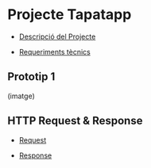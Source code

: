 # Projecte Tapatapp 
- [Descripció del Projecte](Informació/descripcio.md)

- [Requeriments tècnics](Informació/Requeriments.md)

## Prototip 1
(imatge)

## HTTP Request & Response

- [Request](HTTP/http.request.md)

- [Response](HTTP/http.response.md)


